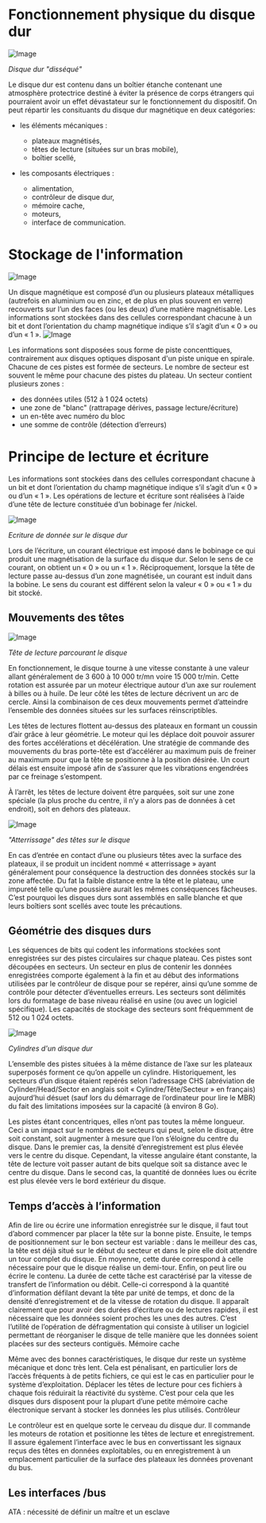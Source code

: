 # Fonctionnement physique du disque dur
 
![Image](figures/disque_dur_desosse.jpg)

*Disque dur "disséqué"* 

Le disque dur est contenu dans un boîtier étanche contenant une atmosphère protectrice destiné à éviter la présence de corps étrangers qui pourraient avoir un effet dévastateur sur le fonctionnement du dispositif.
On peut répartir les consituants du disque dur magnétique en deux catégories: 
* les éléments mécaniques :
  * plateaux magnétisés,
  * têtes de lecture (situées sur un bras mobile),
  * boîtier scellé,

* les composants électriques :
  * alimentation,
  * contrôleur de disque dur,
  * mémoire cache,
  * moteurs,
  * interface de communication.
 
# Stockage de l'information

![Image](figures/pistes.png)

Un disque magnétique est composé d’un ou plusieurs plateaux métalliques (autrefois en aluminium ou en zinc, et de plus en plus souvent en verre) recouverts sur l’un des faces (ou les deux) d’une matière magnétisable. Les informations sont stockées dans des cellules correspondant chacune à un bit et dont l’orientation du champ magnétique indique s’il s’agit d’un « 0 » ou d’un « 1 ».
![Image](figures/secteur.png)

Les informations sont disposées sous forme de piste concenttiques, contrairement aux disques optiques disposant d'un piste unique en spirale. Chacune de ces pistes est formée de secteurs. Le nombre de secteur est souvent le même pour chacune des pistes du plateau. Un secteur contient plusieurs zones :
* des données utiles (512 à 1 024 octets)
* une zone de "blanc" (rattrapage dérives, passage lecture/écriture)
* un en-tête avec numéro du bloc
* une somme de contrôle (détection d’erreurs)



# Principe de lecture et écriture

 Les informations sont stockées dans des cellules correspondant chacune à un bit et dont l’orientation du champ magnétique indique s’il s’agit d’un « 0 » ou d’un « 1 ». Les opérations de lecture et écriture sont réalisées à l’aide d’une tête de lecture constituée d’un bobinage fer /nickel. 
 
![Image](figures/lecture_ecriture.png)

*Ecriture de donnée sur le disque dur*

Lors de l’écriture, un courant électrique est imposé dans le bobinage ce qui produit une magnétisation de la surface du disque dur. Selon le sens de ce courant, on obtient un « 0 » ou un « 1 ». Réciproquement, lorsque la tête de lecture passe au-dessus d’un zone magnétisée, un courant est induit dans la bobine. Le sens du courant est différent selon la valeur « 0 » ou « 1 » du bit stocké.
  
## Mouvements des têtes

![Image](figures/mvt_tetes.png)
 
*Tête de lecture parcourant le disque*

En fonctionnement, le disque tourne à une vitesse constante à une valeur allant généralement de 3 600 à 10 000 tr/mn voire 15 000 tr/min. Cette rotation est assurée par un moteur électrique autour d’un axe sur roulement à billes ou à huile. De leur côté les têtes de lecture décrivent un arc de cercle. Ainsi la combinaison de ces deux mouvements permet d’atteindre l’ensemble des données situées sur les surfaces réinscriptibles. 

Les têtes de lectures flottent au-dessus des plateaux en formant un coussin d’air grâce à leur géométrie. Le moteur qui les déplace doit pouvoir assurer des fortes accélérations et décélération. Une stratégie de commande des mouvements du bras porte-tête est d’accélérer au maximum puis de freiner au maximum pour que la tête se positionne à la position désirée. Un court délais est ensuite imposé afin de s’assurer que les vibrations engendrées par ce freinage s’estompent.

À l’arrêt, les têtes de lecture doivent être parquées, soit sur une zone spéciale (la plus proche du centre, il n’y a alors pas de données à cet endroit), soit en dehors des plateaux.
 
![Image](figures/aterrissage.png)
 
*"Atterrissage" des têtes sur le disque*

En cas d’entrée en contact d’une ou plusieurs têtes avec la surface des plateaux, il se produit un incident nommé « atterrissage » ayant généralement pour conséquence la destruction des données stockés sur la zone affectée. Du fat la faible distance entre la tête et le plateau, une impureté telle qu’une poussière aurait les mêmes conséquences fâcheuses. C’est pourquoi les disques durs sont assemblés en salle blanche et que leurs boîtiers sont scellés avec toute les précautions.

## Géométrie des disques durs

Les séquences de bits qui codent les informations stockées sont enregistrées sur des pistes circulaires sur chaque plateau. Ces pistes sont découpées en secteurs. Un secteur en plus de contenir les données enregistrées comporte également à la fin et au début des informations utilisées par le contrôleur de disque pour se repérer, ainsi qu’une somme de contrôle pour détecter d’éventuelles erreurs. Les  secteurs sont délimités lors du formatage de base niveau réalisé en usine (ou avec un logiciel spécifique). Les capacités de stockage des secteurs sont fréquemment de 512 ou 1 024 octets.

![Image](figures/cylindres.png)
 
*Cylindres d'un disque dur*

L’ensemble des pistes situées à la même distance de l’axe sur les plateaux superposés forment ce qu’on appelle un cylindre. Historiquement, les secteurs d’un disque étaient repérés selon l’adressage CHS (abréviation de Cylinder/Head/Sector en anglais soit « Cylindre/Tête/Secteur » en français) aujourd’hui désuet (sauf lors du démarrage de l’ordinateur pour lire le MBR) du fait des limitations imposées sur la capacité (à environ 8 Go).

Les pistes étant concentriques, elles n’ont pas toutes la même longueur. Ceci a un impact sur le nombres de secteurs qui peut, selon le disque, être soit constant, soit augmenter à mesure que l‘on s’éloigne du centre du disque. Dans le premier cas, la densité d’enregistrement est plus élevée vers le centre du disque. Cependant, la vitesse angulaire étant constante, la tête de lecture voit passer autant de bits quelque soit sa distance avec le centre du disque. Dans le second cas, la quantité de données lues ou écrite est plus élevée vers le bord extérieur du disque. 

## Temps d’accès à l’information

Afin de lire ou écrire une information enregistrée sur le disque, il faut tout d’abord commencer par placer la tête sur la bonne piste. Ensuite, le temps de positionnement sur le bon secteur est variable : dans le meilleur des cas, la tête est déjà situé sur le début du secteur et dans le pire elle doit attendre un tour complet du disque. En moyenne, cette durée correspond à celle nécessaire pour que le disque réalise un demi-tour. Enfin, on peut lire ou écrire le contenu. La durée de cette tâche est caractérisé par la vitesse de transfert de l’information ou débit. Celle-ci correspond à la quantité d’information défilant devant la tête par unité de temps, et donc de la densité d’enregistrement et de la vitesse de rotation du disque. 
Il apparaît clairement que pour avoir des durées d’écriture ou de lectures rapides, il est nécessaire que les données soient proches les unes des autres.  C’est l’utilité de l’opération de défragmentation qui consiste à utiliser un logiciel permettant de réorganiser le disque de telle manière que les données soient placées sur des secteurs contiguës.
Mémoire cache

Même avec des bonnes caractéristiques, le disque dur reste un système mécanique et donc très lent. Cela est pénalisant, en particulier lors de l’accès fréquents à de petits fichiers, ce qui est le cas en particulier pour le système d’exploitation. Déplacer les têtes de lecture pour ces fichiers à chaque fois réduirait la réactivité du système. C’est pour cela que les disques durs disposent pour la plupart d’une petite mémoire cache électronique servant à stocker les données les plus utilisés.
Contrôleur

Le contrôleur est en quelque sorte le cerveau du disque dur. Il commande les moteurs de rotation et positionne les têtes de lecture et enregistrement. Il assure également l’interface avec le bus en convertissant les signaux reçus des têtes en données exploitables, ou en enregistrement à un emplacement particulier de la surface des plateaux les données provenant du bus.

## Les interfaces /bus

ATA : nécessité de définir un maître et un esclave

